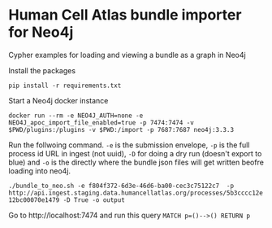 # Human Cell Atlas bundle importer for Neo4j

Cypher examples for loading and viewing a bundle as a graph in Neo4j

Install the packages

`pip install -r requirements.txt`

Start a Neo4j docker instance

`docker run --rm -e NEO4J_AUTH=none -e NEO4J_apoc_import_file_enabled=true -p 7474:7474 -v $PWD/plugins:/plugins -v $PWD:/import -p 7687:7687 neo4j:3.3.3`

Run the follwoing command. `-e` is the submission envelope, `-p` is the full process id URL in ingest (not uuid), `-D` for doing a dry run (doesn't export to blue) and `-o` is the directly where the bundle json files will get written beofre loading into neo4j. 

`./bundle_to_neo.sh -e f804f372-6d3e-46d6-ba00-cec3c75122c7  -p http://api.ingest.staging.data.humancellatlas.org/processes/5b3cccc12e12bc00070e1479 -D True -o output`

Go to http://localhost:7474 and run this query `MATCH p=()-->() RETURN p`
